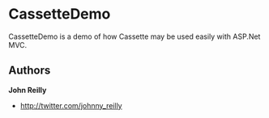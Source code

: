 # CassetteDemo
CassetteDemo is a demo of how Cassette may be used easily with ASP.Net MVC.

## Authors
**John Reilly**

+ http://twitter.com/johnny_reilly
